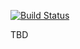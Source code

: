 [![Build Status](https://travis-ci.org/uso8000k/expect_ansible.svg?branch=master)](https://travis-ci.org/uso8000k/expect_ansible)

TBD
